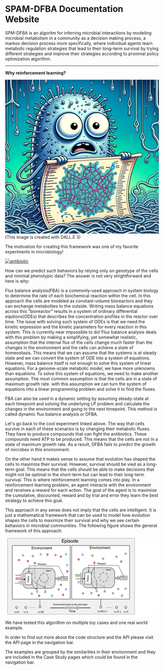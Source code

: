 # SPAM-DFBA Documentation Website

SPM-DFBA is an algoritm for inferring microbial interactions by modeling microbial metabolism in a community as a decision making process, a markov decision process more specifically, where individual agents learn metabolic regulation strategies that lead to their long-term survival by trying different strategies and improve their strategies according to proximal policy optimization algorithm.

------------
**Why reinforcement learning?**

![DALLE](./dalle.png)
(This image is created with DALL.E 3)

The motivation for creating this framework was one of my favorite experiments in microbiology!

[![antibiotic](https://img.youtube.com/vi/plVk4NVIUh8/0.jpg)](https://youtu.be/plVk4NVIUh8)

How can we predict such behaviors by relying only on genotype of the cells and minimal phenotypic data? The answer is not very strightforward and here is why:

Flux balance analysis(FBA) is a commonly-used approach in system biology to determine the rate of each biochemical reaction within the cell. In this approach the cells are modeled as constant-volume bioreactors and they can exchange metabolites to the outside. Writing mass balance equations across this "bioreactor" results in a system of ordinary differential equtions(ODEs) that describes the concentration profiles in the reactor over time. The issue with solving such system of ODEs is that we need the kinetic expression and the kinetic parameters for every reaction in this system. This is currently near impossible to do! Flux balance analysis deals with this problem by making a simplifying, yet somewhat realistic, assumption that the internal flux of the cells change much faster than the changes in the environment and the cells can achieve a state of homeostasis. This means that we can assume that the systems is at steady state and we can convert the system of ODE into a system of equations. However, mass balance itself is not enough to solve this system of linear equations. For a genome-scale metabolic model, we have more unknowns than equations. To solve this system of equations, we need to make another assumption. The most common assumption is that the cells are in a state of maximum growth rate. with this assumption we can turn the system of equations into a linear programming problem and solve it to find the fluxes.

FBA can also be used in a dynamic setting by assuming steady-state at each timepoint and solving the underlying LP problem and calculate the changes in the environment and going to the next timepoint. This method is called dynamic flux balance analysis or DFBA. 

Let's go back to the cool experiment linked above. The way that cells survive in each of these scenarios is by changing their metabolic fluxes. They have to produce compounds that can fight the antibiotics. These compounds need ATP to be produced.  This means that the cells are not in a state of maximum growth rate. As a result, DFBA fails to predict the growth of microbes in this environment. 

On the other hand it makes sense to assume that evolution has shaped the cells to maximize their survival. However, survival should be vied as a long-term goal. This means that the cells should be able to make decisions that might not be optimal in the short-term but can lead to their long-term survival. This is where reinforcement learning comes into play. In a reinforcement learning problem, an agent interacts with the environment and receives a reward for each action. The goal of the agent is to maximize the cumulative, discounted, reward and by trial and error they learn the best strategy to achieve this goal. 

This approach in any sense does not imply that the cells are intelligent. It is just a mathematical framework that can be used to model how evolution shapes the cells to maximize their survival and why we see certain behaviors in microbial communities. The following figure shows the general framework of this approach:

![schematic](./schematic.png)

We have tested this algorithm on multiple toy cases and one real world example. 

In order to find out more about the code structure and the API please visit the API page in the navigation bar. 

The examples are grouped by the similarities in their environment and they are included in the Case Study pages which could be found in the navigation bar.



